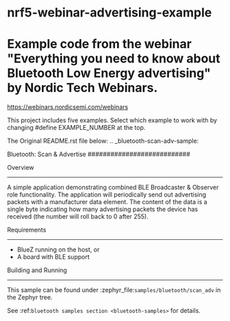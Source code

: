 # nrf5-webinar-advertising-example

# Example code from the webinar "Everything you need to know about Bluetooth Low Energy advertising" by Nordic Tech Webinars.

https://webinars.nordicsemi.com/webinars 

This project includes five examples. Select which example to work with by changing #define EXAMPLE_NUMBER at the top. 

The Original README.rst file below:
.. _bluetooth-scan-adv-sample:

Bluetooth: Scan & Advertise
###########################

Overview
********

A simple application demonstrating combined BLE Broadcaster & Observer
role functionality. The application will periodically send out
advertising packets with a manufacturer data element. The content of the
data is a single byte indicating how many advertising packets the device
has received (the number will roll back to 0 after 255).

Requirements
************

* BlueZ running on the host, or
* A board with BLE support

Building and Running
********************

This sample can be found under :zephyr_file:`samples/bluetooth/scan_adv` in the
Zephyr tree.

See :ref:`bluetooth samples section <bluetooth-samples>` for details.
